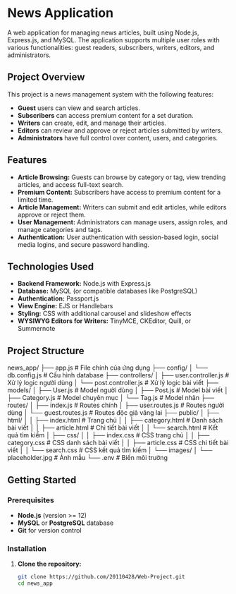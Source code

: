 # News Application

A web application for managing news articles, built using Node.js, Express.js, and MySQL. The application supports multiple user roles with various functionalities: guest readers, subscribers, writers, editors, and administrators.

## Project Overview

This project is a news management system with the following features:
- **Guest** users can view and search articles.
- **Subscribers** can access premium content for a set duration.
- **Writers** can create, edit, and manage their articles.
- **Editors** can review and approve or reject articles submitted by writers.
- **Administrators** have full control over content, users, and categories.

## Features

- **Article Browsing:** Guests can browse by category or tag, view trending articles, and access full-text search.
- **Premium Content:** Subscribers have access to premium content for a limited time.
- **Article Management:** Writers can submit and edit articles, while editors approve or reject them.
- **User Management:** Administrators can manage users, assign roles, and manage categories and tags.
- **Authentication:** User authentication with session-based login, social media logins, and secure password handling.

## Technologies Used

- **Backend Framework:** Node.js with Express.js
- **Database:** MySQL (or compatible databases like PostgreSQL)
- **Authentication:** Passport.js
- **View Engine:** EJS or Handlebars
- **Styling:** CSS with additional carousel and slideshow effects
- **WYSIWYG Editors for Writers:** TinyMCE, CKEditor, Quill, or Summernote

## Project Structure
news_app/
├── app.js                    # File chính của ứng dụng
├── config/
│   └── db.config.js          # Cấu hình database
├── controllers/
│   ├── user.controller.js    # Xử lý logic người dùng
│   └── post.controller.js    # Xử lý logic bài viết
├── models/
│   ├── User.js               # Model người dùng
│   ├── Post.js               # Model bài viết
│   ├── Category.js           # Model chuyên mục
│   └── Tag.js                # Model nhãn
├── routes/
│   ├── index.js              # Routes chính
│   ├── user.routes.js        # Routes người dùng
│   └── guest.routes.js       # Routes độc giả vãng lai
├── public/
│   ├── html/
│   │   ├── index.html        # Trang chủ
│   │   ├── category.html     # Danh sách bài viết
│   │   ├── article.html      # Chi tiết bài viết
│   │   └── search.html       # Kết quả tìm kiếm
│   ├── css/
│   │   ├── index.css         # CSS trang chủ
│   │   ├── category.css      # CSS danh sách bài viết
│   │   ├── article.css       # CSS chi tiết bài viết
│   │   └── search.css        # CSS kết quả tìm kiếm
│   └── images/
│       └── placeholder.jpg   # Ảnh mẫu
└── .env                      # Biến môi trường

## Getting Started

### Prerequisites

- **Node.js** (version >= 12)
- **MySQL** or **PostgreSQL** database
- **Git** for version control

### Installation

1. **Clone the repository:**
   ```bash
   git clone https://github.com/20110428/Web-Project.git
   cd news_app

